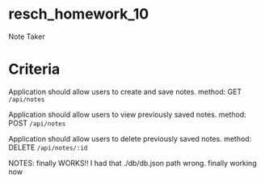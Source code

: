 # resch_homework_10
Note Taker

# Criteria
Application should allow users to create and save notes.
method: GET `/api/notes` 

Application should allow users to view previously saved notes.
method: POST `/api/notes`

Application should allow users to delete previously saved notes.
method: DELETE `/api/notes/:id`


NOTES:
finally WORKS!!
I had that ./db/db.json path wrong. finally working now
